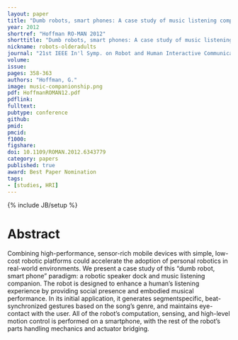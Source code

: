 ```yaml
---
layout: paper
title: "Dumb robots, smart phones: A case study of music listening companionship"
year: 2012
shortref: "Hoffman RO-MAN 2012"
shorttitle: "Dumb robots, smart phones: A case study of music listening companionship"
nickname: robots-olderadults
journal: "21st IEEE In'l Symp. on Robot and Human Interactive Communication (RO-MAN)"
volume:
issue: 
pages: 358-363
authors: "Hoffman, G."
image: music-companionship.png
pdf: HoffmanROMAN12.pdf
pdflink: 
fulltext:  
pubtype: conference
github: 
pmid:  
pmcid: 
f1000: 
figshare: 
doi: 10.1109/ROMAN.2012.6343779
category: papers
published: true
award: Best Paper Nomination
tags:
- [studies, HRI]
---
```

{% include JB/setup %}

# Abstract 

Combining high-performance, sensor-rich mobile
devices with simple, low-cost robotic platforms could accelerate
the adoption of personal robotics in real-world environments.
We present a case study of this “dumb robot, smart phone”
paradigm: a robotic speaker dock and music listening companion. The robot is designed to enhance a human’s listening
experience by providing social presence and embodied musical
performance. In its initial application, it generates segmentspecific, beat-synchronized gestures based on the song’s genre,
and maintains eye-contact with the user.
All of the robot’s computation, sensing, and high-level motion
control is performed on a smartphone, with the rest of the
robot’s parts handling mechanics and actuator bridging.

